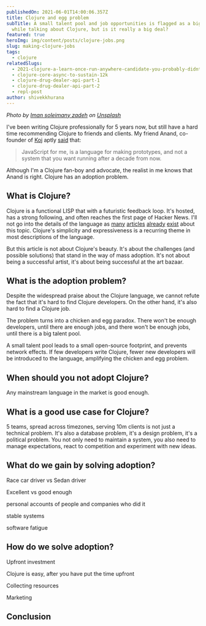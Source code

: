 ```yaml
---
publishedOn: 2021-06-01T14:00:06.357Z
title: Clojure and egg problem
subTitle: A small talent pool and job opportunities is flagged as a big concern
  while talking about Clojure, but is it really a big deal?
featured: true
heroImg: img/content/posts/clojure-jobs.png
slug: making-clojure-jobs
tags:
  - clojure
relatedSlugs:
  - 2021-clojure-a-learn-once-run-anywhere-candidate-you-probably-didnt-know-about
  - clojure-core-async-to-sustain-12k
  - clojure-drug-dealer-api-part-1
  - clojure-drug-dealer-api-part-2
  - repl-post
author: shivekkhurana
---
```

*Photo by <a href="https://unsplash.com/@chiichiinii?utm_source=unsplash&utm_medium=referral&utm_content=creditCopyText">Iman soleimany zadeh</a> on <a href="https://unsplash.com/?utm_source=unsplash&utm_medium=referral&utm_content=creditCopyText">Unsplash</a>*

I've been writing Clojure professionally for 5 years now, but still have a hard time recommending Clojure to friends and clients. My friend Anand, co-founder of [Koj](https://koj.co) aptly [said](https://youtu.be/O-bVJoWULBE?t=2228) that:

> JavaScript for me, is a language for making prototypes, and not a system that you want running after a decade from now.

Although I'm a Clojure fan-boy and advocate, the realist in me knows that Anand is right. Clojure has an adoption problem.

## What is Clojure?

Clojure is a functional LISP that with a futuristic feedback loop. It's hosted, has a strong following, and often reaches the first page of Hacker News. I'll not go into the details of the language as [many](https://simongray.github.io/essays/spread.html) [articles](https://medium.com/swlh/what-i-learned-after-writing-clojure-for-424-days-straight-8884ec471f8e) [already](https://itrevolution.com/love-letter-to-clojure-part-1/) [exist](https://blog.cleancoder.com/uncle-bob/2019/08/22/WhyClojure.html) about this topic. Clojure's simplicity and expressiveness is a recurring theme in most descriptions of the language.

But this article is not about Clojure's beauty. It's about the challenges (and possible solutions) that stand in the way of mass adoption. It's not about being a successful artist, it's about being successful at the art bazaar.

## What is the adoption problem?

Despite the widespread praise about the Clojure language, we cannot refute the fact that it's hard to find Clojure developers. On the other hand, it's also hard to find a Clojure job. 

The problem turns into a chicken and egg paradox. There won't be enough developers, until there are enough jobs, and there won't be enough jobs, until there is a big talent pool.

A small talent pool leads to a small open-source footprint, and prevents network effects. If few developers write Clojure, fewer new developers will be introduced to the language, amplifying the chicken and egg problem.

## When should you not adopt Clojure?

Any mainstream language in the market is good enough. 

## What is a good use case for Clojure?

5 teams, spread across timezones, serving 10m clients is not just a technical problem. It's also a database problem, it's a design problem, it's a political problem. You not only need to maintain a system, you also need to manage expectations, react to competition and experiment with new ideas.

## What do we gain by solving adoption?

Race car driver vs Sedan driver

Excellent vs good enough

personal accounts of people and companies who did it

stable systems

software fatigue

## How do we solve adoption?

Upfront investment

Clojure is easy, after you have put the time upfront

Collecting resources

Marketing

## Conclusion